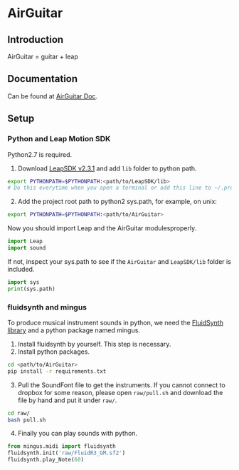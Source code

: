 # AirGuitar
## Introduction
AirGuitar = guitar + leap

## Documentation
Can be found at [AirGuitar Doc](https://yuhui-zh15.github.io/AirGuitar/).

## Setup
### Python and Leap Motion SDK
Python2.7 is required.

1. Download [LeapSDK v2.3.1](https://developer.leapmotion.com/sdk/v2) and add `lib` folder to python path.

```bash
export PYTHONPATH=$PYTHONPATH:<path/to/LeapSDK/lib>
# Do this everytime when you open a terminal or add this line to ~/.profile
```

2. Add the project root path to python2 sys.path, for example, on unix:

```bash
export PYTHONPATH=$PYTHONPATH:<path/to/AirGuitar>
```

Now you should import Leap and the AirGuitar modulesproperly.

```python
import Leap
import sound
```

If not, inspect your sys.path to see if the `AirGuitar` and `LeapSDK/lib` folder is included.

```python
import sys
print(sys.path)
```

### fluidsynth and mingus
To produce musical instrument sounds in python, we need the [FluidSynth library](https://github.com/FluidSynth/fluidsynth) and a python package named mingus.
1. Install fluidsynth by yourself. This step is necessary.
2. Install python packages.

```bash
cd <path/to/AirGuitar>
pip install -r requirements.txt
```

3. Pull the SoundFont file to get the instruments. If you cannot connect to dropbox for some reason, please open `raw/pull.sh` and download the file by hand and put it under `raw/`.

```bash
cd raw/
bash pull.sh
```

4. Finally you can play sounds with python.

```python
from mingus.midi import fluidsynth
fluidsynth.init('raw/FluidR3_GM.sf2')
fluidsynth.play_Note(60)
```

